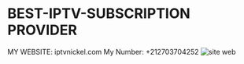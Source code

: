 # BEST-IPTV-SUBSCRIPTION PROVIDER
MY WEBSITE: iptvnickel.com
My Number: +212703704252
![site web](https://github.com/user-attachments/assets/746a5d96-5cb1-4bb5-848a-b1408b4261ce)
